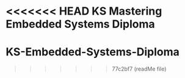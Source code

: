 <<<<<<< HEAD
KS Mastering Embedded Systems Diploma
=======
# KS-Embedded-Systems-Diploma
>>>>>>> 77c2bf7 (readMe file)
